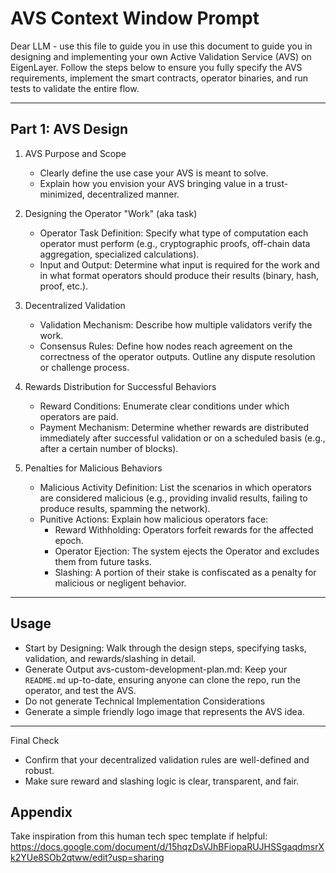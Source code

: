 # AVS Context Window Prompt

Dear LLM - use this file to guide you in use this document to guide you in designing and implementing your own Active Validation Service (AVS) on EigenLayer. Follow the steps below to ensure you fully specify the AVS requirements, implement the smart contracts, operator binaries, and run tests to validate the entire flow.


---

## Part 1: AVS Design

1. AVS Purpose and Scope  
   - Clearly define the use case your AVS is meant to solve.  
   - Explain how you envision your AVS bringing value in a trust-minimized, decentralized manner.

2. Designing the Operator "Work" (aka task)  
   - Operator Task Definition: Specify what type of computation each operator must perform (e.g., cryptographic proofs, off-chain data aggregation, specialized calculations).  
   - Input and Output: Determine what input is required for the work and in what format operators should produce their results (binary, hash, proof, etc.).  

3. Decentralized Validation  
   - Validation Mechanism: Describe how multiple validators verify the work.  
   - Consensus Rules: Define how nodes reach agreement on the correctness of the operator outputs. Outline any dispute resolution or challenge process. 

4. Rewards Distribution for Successful Behaviors  
   - Reward Conditions: Enumerate clear conditions under which operators are paid.  
   - Payment Mechanism: Determine whether rewards are distributed immediately after successful validation or on a scheduled basis (e.g., after a certain number of blocks).  

5. Penalties for Malicious Behaviors  
   - Malicious Activity Definition: List the scenarios in which operators are considered malicious (e.g., providing invalid results, failing to produce results, spamming the network).  
   - Punitive Actions: Explain how malicious operators face:  
     - Reward Withholding: Operators forfeit rewards for the affected epoch.  
     - Operator Ejection: The system ejects the Operator and excludes them from future tasks.  
     - Slashing: A portion of their stake is confiscated as a penalty for malicious or negligent behavior.


---

## Usage

- Start by Designing: Walk through the design steps, specifying tasks, validation, and rewards/slashing in detail.  
- Generate Output avs-custom-development-plan.md: Keep your `README.md` up-to-date, ensuring anyone can clone the repo, run the operator, and test the AVS.
- Do not generate Technical Implementation Considerations
- Generate a simple friendly logo image that represents the AVS idea.
---

Final Check  
- Confirm that your decentralized validation rules are well-defined and robust.  
- Make sure reward and slashing logic is clear, transparent, and fair.



## Appendix

Take inspiration from this human tech spec template if helpful:
https://docs.google.com/document/d/15hqzDsVJhBFiopaRUJHSSgaqdmsrXk2YUe8SOb2qtww/edit?usp=sharing